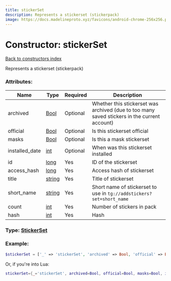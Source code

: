 ```yaml
---
title: stickerSet
description: Represents a stickerset (stickerpack)
image: https://docs.madelineproto.xyz/favicons/android-chrome-256x256.png
---
```

# Constructor: stickerSet  
[Back to constructors index](index.md)



Represents a stickerset (stickerpack)

### Attributes:

| Name     |    Type       | Required | Description |
|----------|---------------|----------|-------------|
|archived|[Bool](../types/Bool.md) | Optional|Whether this stickerset was archived (due to too many saved stickers in the current account)|
|official|[Bool](../types/Bool.md) | Optional|Is this stickerset official|
|masks|[Bool](../types/Bool.md) | Optional|Is this a mask stickerset|
|installed\_date|[int](../types/int.md) | Optional|When was this stickerset installed|
|id|[long](../types/long.md) | Yes|ID of the stickerset|
|access\_hash|[long](../types/long.md) | Yes|Access hash of stickerset|
|title|[string](../types/string.md) | Yes|Title of stickerset|
|short\_name|[string](../types/string.md) | Yes|Short name of stickerset to use in `tg://addstickers?set=short_name`|
|count|[int](../types/int.md) | Yes|Number of stickers in pack|
|hash|[int](../types/int.md) | Yes|Hash|



### Type: [StickerSet](../types/StickerSet.md)


### Example:

```php
$stickerSet = ['_' => 'stickerSet', 'archived' => Bool, 'official' => Bool, 'masks' => Bool, 'installed_date' => int, 'id' => long, 'access_hash' => long, 'title' => 'string', 'short_name' => 'string', 'count' => int, 'hash' => int];
```  


Or, if you're into Lua:

```lua
stickerSet={_='stickerSet', archived=Bool, official=Bool, masks=Bool, installed_date=int, id=long, access_hash=long, title='string', short_name='string', count=int, hash=int}

```


